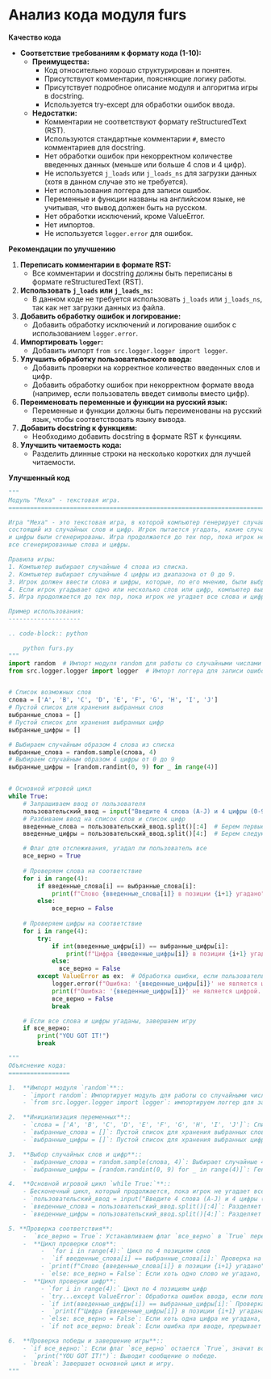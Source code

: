 # Анализ кода модуля furs

**Качество кода**

-   **Соответствие требованиям к формату кода (1-10):**
    -   **Преимущества:**
        -   Код относительно хорошо структурирован и понятен.
        -   Присутствуют комментарии, поясняющие логику работы.
        -   Присутствует подробное описание модуля и алгоритма игры в docstring.
        -   Используется try-except для обработки ошибок ввода.
    -   **Недостатки:**
        -   Комментарии не соответствуют формату reStructuredText (RST).
        -   Используются стандартные комментарии `#`, вместо комментариев для docstring.
        -   Нет обработки ошибок при некорректном количестве введенных данных (меньше или больше 4 слов и 4 цифр).
        -   Не используется `j_loads` или `j_loads_ns` для загрузки данных (хотя в данном случае это не требуется).
        -   Нет использования логгера для записи ошибок.
        -   Переменные и функции названы на английском языке, не учитывая, что вывод должен быть на русском.
        -   Нет обработки исключений, кроме ValueError.
        -   Нет импортов.
        -   Не используется `logger.error` для ошибок.

**Рекомендации по улучшению**

1.  **Переписать комментарии в формате RST:**
    -   Все комментарии и docstring должны быть переписаны в формате reStructuredText (RST).
2.  **Использовать `j_loads` или `j_loads_ns`:**
    -   В данном коде не требуется использовать `j_loads` или `j_loads_ns`, так как нет загрузки данных из файла.
3.  **Добавить обработку ошибок и логирование:**
    -   Добавить обработку исключений и логирование ошибок с использованием `logger.error`.
4.  **Импортировать `logger`:**
    -   Добавить импорт `from src.logger.logger import logger`.
5.  **Улучшить обработку пользовательского ввода:**
    -   Добавить проверки на корректное количество введенных слов и цифр.
    -   Добавить обработку ошибок при некорректном формате ввода (например, если пользователь введет символы вместо цифр).
6.  **Переименовать переменные и функции на русский язык:**
    -   Переменные и функции должны быть переименованы на русский язык, чтобы соответствовать языку вывода.
7.  **Добавить docstring к функциям:**
    -   Необходимо добавить docstring в формате RST к функциям.
8. **Улучшить читаемость кода:**
    -   Разделить длинные строки на несколько коротких для лучшей читаемости.

**Улучшенный код**

```python
"""
Модуль "Меха" - текстовая игра.
=========================================================================================

Игра "Меха" - это текстовая игра, в которой компьютер генерирует случайный текст,
состоящий из случайных слов и цифр. Игрок пытается угадать, какие случайные слова
и цифры были сгенерированы. Игра продолжается до тех пор, пока игрок не угадает
все сгенерированные слова и цифры.

Правила игры:
1. Компьютер выбирает случайные 4 слова из списка.
2. Компьютер выбирает случайные 4 цифры из диапазона от 0 до 9.
3. Игрок должен ввести слова и цифры, которые, по его мнению, были выбраны компьютером.
4. Если игрок угадывает одно или несколько слов или цифр, компьютер выводит в какой позиции он угадал.
5. Игра продолжается до тех пор, пока игрок не угадает все слова и цифры.

Пример использования:
--------------------

.. code-block:: python

    python furs.py
"""
import random  # Импорт модуля random для работы со случайными числами
from src.logger.logger import logger  # Импорт логгера для записи ошибок


# Список возможных слов
слова = ['A', 'B', 'C', 'D', 'E', 'F', 'G', 'H', 'I', 'J']
# Пустой список для хранения выбранных слов
выбранные_слова = []
# Пустой список для хранения выбранных цифр
выбранные_цифры = []

# Выбираем случайным образом 4 слова из списка
выбранные_слова = random.sample(слова, 4)
# Выбираем случайным образом 4 цифры от 0 до 9
выбранные_цифры = [random.randint(0, 9) for _ in range(4)]


# Основной игровой цикл
while True:
    # Запрашиваем ввод от пользователя
    пользовательский_ввод = input("Введите 4 слова (A-J) и 4 цифры (0-9) через пробел: ").upper()
    # Разбиваем ввод на список слов и список цифр
    введенные_слова = пользовательский_ввод.split()[:4]  # Берем первые 4 элемента как слова
    введенные_цифры = пользовательский_ввод.split()[4:]  # Берем следующие 4 элемента как цифры

    # Флаг для отслеживания, угадал ли пользователь все
    все_верно = True
    
    # Проверяем слова на соответствие
    for i in range(4):
        if введенные_слова[i] == выбранные_слова[i]:
            print(f"Слово {введенные_слова[i]} в позиции {i+1} угадано")
        else:
            все_верно = False
    
    # Проверяем цифры на соответствие
    for i in range(4):
        try:
            if int(введенные_цифры[i]) == выбранные_цифры[i]:
                print(f"Цифра {введенные_цифры[i]} в позиции {i+1} угадана")
            else:
              все_верно = False
        except ValueError as ex:  # Обработка ошибки, если пользователь ввел не цифру
            logger.error(f"Ошибка: '{введенные_цифры[i]}' не является цифрой. Попробуйте еще раз.", exc_info=ex)
            print(f"Ошибка: '{введенные_цифры[i]}' не является цифрой. Попробуйте еще раз.")
            все_верно = False
            break

    # Если все слова и цифры угаданы, завершаем игру
    if все_верно:
        print("YOU GOT IT!")
        break

"""
Объяснение кода:
=================

1.  **Импорт модуля `random`**::
    - `import random`: Импортирует модуль для работы со случайными числами и выборками.
    - `from src.logger.logger import logger`: импортируем логгер для записи ошибок.

2.  **Инициализация переменных**::
    - `слова = ['A', 'B', 'C', 'D', 'E', 'F', 'G', 'H', 'I', 'J']`: Список возможных слов для выбора.
    - `выбранные_слова = []`: Пустой список для хранения выбранных слов.
    - `выбранные_цифры = []`: Пустой список для хранения выбранных цифр.

3.  **Выбор случайных слов и цифр**::
    - `выбранные_слова = random.sample(слова, 4)`: Выбирает случайные 4 слова из списка `слова` без повторений.
    - `выбранные_цифры = [random.randint(0, 9) for _ in range(4)]`: Генерирует список из 4 случайных цифр в диапазоне от 0 до 9.

4.  **Основной игровой цикл `while True:`**::
    - Бесконечный цикл, который продолжается, пока игрок не угадает все слова и цифры (условие `все_верно` станет `True`).
    - `пользовательский_ввод = input("Введите 4 слова (A-J) и 4 цифры (0-9) через пробел: ").upper()`: Запрашивает у пользователя ввод, преобразует его в верхний регистр.
    - `введенные_слова = пользовательский_ввод.split()[:4]`: Разделяет ввод на слова (берутся первые 4 элемента).
    - `введенные_цифры = пользовательский_ввод.split()[4:]`: Разделяет ввод на цифры (берутся следующие 4 элемента).

5. **Проверка соответствия**:
    -  `все_верно = True`: Устанавливаем флаг `все_верно` в `True` перед проверкой.
    -  **Цикл проверки слов**:
         -  `for i in range(4):` Цикл по 4 позициям слов
         -  `if введенные_слова[i] == выбранные_слова[i]:` Проверка на соответствие слова в позиции
         - `print(f"Слово {введенные_слова[i]} в позиции {i+1} угадано")`: Выводит сообщение, если слово угадано.
         - `else: все_верно = False`: Если хоть одно слово не угадано, флаг `все_верно` устанавливается в `False`.
    -  **Цикл проверки цифр**:
         - `for i in range(4):` Цикл по 4 позициям цифр
         - `try...except ValueError`: Обработка ошибок ввода, если пользователь ввел не цифру.
         - `if int(введенные_цифры[i]) == выбранные_цифры[i]:` Проверка на соответствие цифры в позиции
         -  `print(f"Цифра {введенные_цифры[i]} в позиции {i+1} угадана")`: Вывод сообщения, если цифра угадана.
         - `else: все_верно = False`: Если хоть одна цифра не угадана, флаг `все_верно` устанавливается в `False`.
         - `if not все_верно: break`: Если ошибка при вводе, прерывает цикл проверки цифр.

6.  **Проверка победы и завершение игры**::
    - `if все_верно:`: Если флаг `все_верно` остается `True`, значит все угадано.
    -  `print("YOU GOT IT!")`: Выводит сообщение о победе.
    - `break`: Завершает основной цикл и игру.
"""
```
